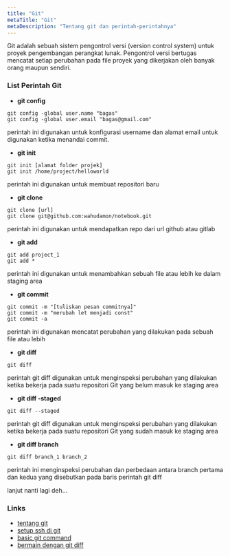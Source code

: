 ```yaml
---
title: "Git"
metaTitle: "Git"
metaDescription: "Tentang git dan perintah-perintahnya"
---
```


Git adalah sebuah sistem pengontrol versi (version control system) untuk proyek pengembangan perangkat lunak. Pengontrol versi bertugas mencatat setiap perubahan pada file proyek yang dikerjakan oleh banyak orang maupun sendiri.

### List Perintah Git
- **git config**
```git
git config -global user.name "bagas"
git config -global user.email "bagas@gmail.com"
```
perintah ini digunakan untuk konfigurasi username dan alamat email untuk digunakan ketika menandai commit.

- **git init**
```git
git init [alamat folder projek]
git init /home/project/helloworld
```
perintah ini digunakan untuk membuat repositori baru

- **git clone**
```git
git clone [url]
git clone git@github.com:wahudamon/notebook.git
```
perintah ini digunakan untuk mendapatkan repo dari url github atau gitlab

- **git add**
```git
git add project_1
git add *
```
perintah ini digunakan untuk menambahkan sebuah file atau lebih ke dalam staging area

- **git commit**
```git
git commit -m "[tuliskan pesan commitnya]"
git commit -m "merubah let menjadi const"
git commit -a
```
perintah ini digunakan mencatat perubahan yang dilakukan pada sebuah file atau lebih

- **git diff**
```git
git diff
```
perintah git diff digunakan untuk menginspeksi perubahan yang dilakukan ketika bekerja pada suatu repositori Git yang belum masuk ke staging area

- **git diff -staged**
```git
git diff --staged
```
perintah git diff digunakan untuk menginspeksi perubahan yang dilakukan ketika bekerja pada suatu repositori Git yang sudah masuk ke staging area

- **git diff branch**
```git
git diff branch_1 branch_2
```
perintah ini menginspeksi perubahan dan perbedaan antara branch pertama dan kedua yang disebutkan pada baris perintah git diff

lanjut nanti lagi deh...

### Links
- [tentang git](https://www.petanikode.com/git-untuk-pemula/)
- [setup ssh di git](https://www.petanikode.com/github-ssh)
- [basic git command](https://www.edureka.co/blog/git-commands-with-example/)
- [bermain dengan git diff](https://icalrn.id/bermain-dengan-git-diff/)